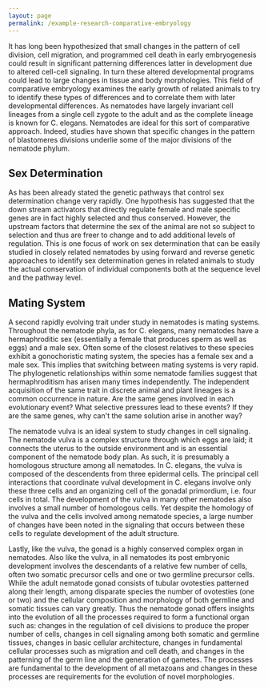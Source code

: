 ```yaml
---
layout: page
permalink: /example-research-comparative-embryology
---
```

It has long been hypothesized that small changes in the pattern of cell
division, cell migration, and programmed cell death in early
embryogenesis could result in significant patterning differences latter
in development due to altered cell-cell signaling. In turn these altered
developmental programs could lead to large changes in tissue and body
morphologies. This field of comparative embryology examines the early
growth of related animals to try to identify these types of differences
and to correlate them with later developmental differences. As nematodes
have largely invariant cell lineages from a single cell zygote to the
adult and as the complete lineage is known for C. elegans. Nematodes are
ideal for this sort of comparative approach. Indeed, studies have shown
that specific changes in the pattern of blastomeres divisions underlie
some of the major divisions of the nematode phylum.

Sex Determination
-----------------

As has been already stated the genetic pathways that control sex
determination change very rapidly. One hypothesis has suggested that the
down stream activators that directly regulate female and male specific
genes are in fact highly selected and thus conserved. However, the
upstream factors that determine the sex of the animal are not so subject
to selection and thus are freer to change and to add additional levels
of regulation. This is one focus of work on sex determination that can
be easily studied in closely related nematodes by using forward and
reverse genetic approaches to identify sex determination genes in
related animals to study the actual conservation of individual
components both at the sequence level and the pathway level.

Mating System
-------------

A second rapidly evolving trait under study in nematodes is mating
systems. Throughout the nematode phyla, as for C. elegans, many
nematodes have a hermaphroditic sex (essentially a female that produces
sperm as well as eggs) and a male sex. Often some of the closest
relatives to these species exhibit a gonochoristic mating system, the
species has a female sex and a male sex. This implies that switching
between mating systems is very rapid. The phylogenetic relationships
within some nematode families suggest that hermaphroditism has arisen
many times independently. The independent acquisition of the same trait
in discrete animal and plant lineages is a common occurrence in nature.
Are the same genes involved in each evolutionary event? What selective
pressures lead to these events? If they are the same genes, why can't
the same solution arise in another way?

The nematode vulva is an ideal system to study changes in cell
signaling. The nematode vulva is a complex structure through which eggs
are laid; it connects the uterus to the outside environment and is an
essential component of the nematode body plan. As such, it is presumably
a homologous structure among all nematodes. In C. elegans, the vulva is
composed of the descendents from three epidermal cells. The principal
cell interactions that coordinate vulval development in C. elegans
involve only these three cells and an organizing cell of the gonadal
primordium, i.e. four cells in total. The development of the vulva in
many other nematodes also involves a small number of homologous cells.
Yet despite the homology of the vulva and the cells involved among
nematode species, a large number of changes have been noted in the
signaling that occurs between these cells to regulate development of the
adult structure.

Lastly, like the vulva, the gonad is a highly conserved complex organ in
nematodes. Also like the vulva, in all nematodes its post embryonic
development involves the descendants of a relative few number of cells,
often two somatic precursor cells and one or two germline precursor
cells. While the adult nematode gonad consists of tubular ovotesties
patterned along their length, among disparate species the number of
ovotesties (one or two) and the cellular composition and morphology of
both germline and somatic tissues can vary greatly. Thus the nematode
gonad offers insights into the evolution of all the processes required
to form a functional organ such as: changes in the regulation of cell
divisions to produce the proper number of cells, changes in cell
signaling among both somatic and germline tissues, changes in basic
cellular architecture, changes in fundamental cellular processes such as
migration and cell death, and changes in the patterning of the germ line
and the generation of gametes. The processes are fundamental to the
development of all metazoans and changes in these processes are
requirements for the evolution of novel morphologies.

